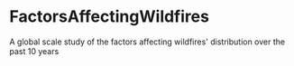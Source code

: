 # FactorsAffectingWildfires
A global scale study of the factors affecting wildfires' distribution over the past 10 years
